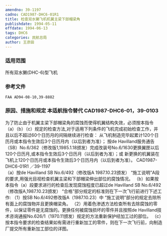```yaml
---
amendno: 39-1197
cadno: CAD1987-DHC6-01R1
title: 检查双水獭飞机机翼主梁下部帽梁角
publishdate: 1994-05-11
effdate: 1994-06-13
tags: DHC6
categories: 民航总局
author: 王彦田
---
```


### 适用范围 
所有双水獭(DHC-6)型飞机

<!--more-->
### 参考文件
    FAA AD94-08-10,39-8882 

### 原因、措施和规定 本适航指令替代 CAD1987-DHC6-01，39-0103 
为了防止由于机翼主梁下部帽梁角的腐蚀而使得机翼结构失效，必须按本指令（a）（b）（c）规定的检查方法,对于适用下列条件的飞机完成初始检查工作，并且以后不超过60个日历月的间隔继续进行检查： 
    从飞机制造完毕起累计120个日历月或本指令生效后3个日历月内（以后到者为准）； 
    按de Havilland服务通告（SB）No.6/362（修改版1,1985.1.18颁发）完成改装号No.6/1630更换翼匣以后120个日历月,或本指令生效后3个日历月（以后到者为准）；或 
    新更换的机翼装在飞机上120个日历月或本指令生效后3个日历月内（以后到者为准）。 
 CAD1987-DHC6-01R1 ／39-1197   
    （a）按de Havilland SB No.6/492（修改版A 1987.10.23颁发） “施工说明”A段的要求,用强光目视检查机翼主梁和下部帽梁伸出部位的腐蚀情况。 
    （b）如果按本指令（a）段要求进行的检查后发现腐蚀程度已超过de Havilland SB No.6/492（修改版A,1987.10.23颁发） “合格”部分规定的标准则在下一次飞行前进行下述工作: 
    （1）按SB No.6/492修改版A（1987.10.23）中 “施工说明”部分的规定去除所有面上的腐蚀物并且更换帽梁角。 
    （2）用着色渗透方法检查所有去除腐蚀的零件，以保证零件是无腐蚀的。更换任何被腐蚀损坏的零件并且按照de Havilland技术咨询通报No.626/1（1970.11颁发）规定的方法重新保护经加工过的部位。
    （c）按本指令要求的检查结果如有需进行重新加工的零件，则在下一次飞行前，向制造厂提交所有重新加工部位的详图。

